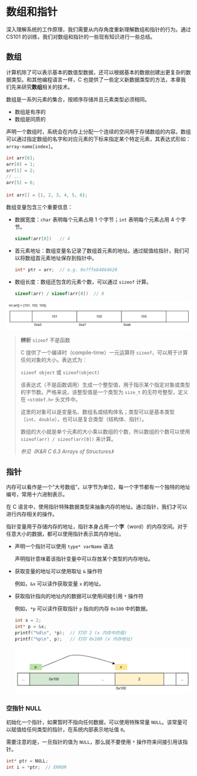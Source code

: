 # 数组和指针

<div class="toc"></div>

深入理解系统的工作原理，我们需要从内存角度重新理解数组和指针的行为。通过 CS101 的训练，我们对数组和指针的一些现有知识进行一些总结。

## 数组

计算机除了可以表示基本的数值型数据，还可以根据基本的数据创建出更复杂的数据类型。和其他编程语言一样，C 也提供了一些定义新数据类型的方法，本章我们先来研究**数组**相关的技术。

数组是一系列元素的集合，按顺序存储并且元素类型必须相同。

- 数组是有序的
- 数组是同质的


声明一个数组时，系统会在内存上分配一个连续的空间用于存储数组的内容。数组可以通过指定数组的名字和对应元素的下标来指定某个特定元素，其表达式形如：`array-name[index]`。

```c
int arr[6];
arr[0] = 1;
arr[1] = 2;
// ...
arr[5] = 6;

int arr[] = {1, 2, 3, 4, 5, 6};
```

数组变量包含三个重要信息：
- 数据宽度：`char` 表明每个元素占用 1 个字节；`int` 表明每个元素占用 4 个字节。
    ```c
    sizeof(arr[0])   // 4
    ```
- 首元素地址：数组变量名记录了数组首元素的地址。通过赋值给指针，我们可以将数组首元素地址保存到指针中。
    ```c
    int* ptr = arr;  // e.g. 0x7ffeb4864620
    ```
- 数组长度：数组还包含的元素个数，可以通过 `sizeof` 计算。
    ```c
    sizeof(arr) / sizeof(arr[0])  // 6
    ```

![](./assets/array-mem.jpg)

> **辨析** `sizeof` 不是函数
>
> C 提供了一个编译时（compile-time）一元运算符 `sizeof`，可以用于计算任何对象的大小。表达式为：
>
> `sizeof object` 或 `sizeof(object)`
>
> 该表达式（不是函数调用）生成一个整型值，用于指示某个指定对象或类型的字节数。严格来说，该整型值是一个类型为 `size_t` 的无符号整型，定义在 `<stddef.h>` 头文件中。
>
> 这里的对象可以是变量名、数组名或结构体名；类型可以是基本类型（`int`、`double`），也可以是复合类型（结构体、指针）。
> 
> 数组的大小就是单个元素的大小乘以数组的个数，所以数组的个数可以使用 `sizeof(arr) / sizeof(arr[0])` 来计算。
>
> *参见《K&R C 6.3 Arrays of Structures》*

## 指针

内存可以看作是一个“大号数组”，以字节为单位，每一个字节都有一个独特的地址编号，常用十六进制表示。

在 C 语言中，使用指针特殊数据类型来抽象内存的地址。通过指针，我们才可以进行内存相关的操作。

指针变量用于存储内存的地址，指针本身占用一个**字**（word）的内存空间。对于任意大小的数据，都可以使用指针表示其内存地址。

- 声明一个指针可以使用 `type* varName` 语法

    声明指针意味着该指针变量中可以存放某个类型的内存地址。
- 获取变量的地址可以使用取址 `&` 操作符

    例如，`&x` 可以读作获取变量 `x` 的地址。
- 获取指针指向的地址内的数据可以使用间接引用 `*` 操作符

    例如，`*p` 可以读作获取指针 `p` 指向的内存 `0x100` 中的数据。

    ```c
    int x = 2;
    int* p = &x;
    printf("%d\n", *p);  // 打印 2 (x 内存中的值)
    printf("%p\n", p);   // 打印 0x100 (x 内存地址)
    ```

    ![](./assets/pointer-mem.jpg)

### 空指针 NULL

初始化一个指针，如果暂时不指向任何数据，可以使用特殊常量 `NULL`。该常量可以赋值给任何类型的指针，在系统内部表示地址值 `0`。

需要注意的是，一旦指针的值为 `NULL`，那么就不要使用 `*` 操作符来间接引用该指针。

```c
int* ptr = NULL;
int i = *ptr;  // ERROR
```
